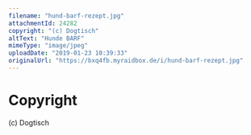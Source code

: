 ```yaml
---
filename: "hund-barf-rezept.jpg"
attachmentId: 24282
copyright: "(c) Dogtisch"
altText: "Hunde BARF"
mimeType: "image/jpeg"
uploadDate: "2019-01-23 10:39:33"
originalUrl: "https://bxq4fb.myraidbox.de/i/hund-barf-rezept.jpg"
---
```


# Copyright

(c) Dogtisch
